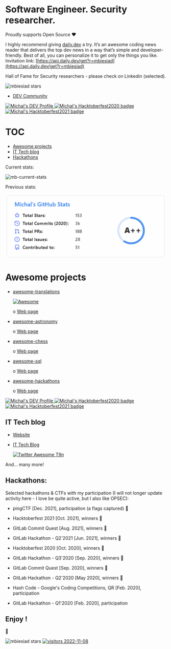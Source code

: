 # Software Engineer. Security researcher.

Proudly supports Open Source ❤

I highly recommend giving [daily.dev](http://daily.dev) a try. It’s an awesome coding news reader that delivers the top dev news in a way that’s simple and developer-friendly. Best of all, you can personalize it to get only the things you like. Invitation link:
[https://api.daily.dev/get?r=mbiesiad](https://api.daily.dev/get?r=mbiesiad)

Hall of Fame for Security researchers - please check on Linkedin (selected).

<img alt="mbiesiad stars" src="https://img.shields.io/github/stars/mbiesiad?style=social">

* [DEV Community](https://dev.to/mbiesiad)

<a href="https://dev.to/mbiesiad">
  <img src="https://d2fltix0v2e0sb.cloudfront.net/dev-badge.svg" alt="Michal's DEV Profile" height="90" width="90">
  <img src="https://res.cloudinary.com/practicaldev/image/fetch/s--ipK3ZYfm--/c_limit,f_auto,fl_progressive,q_80,w_375/https://dev-to-uploads.s3.amazonaws.com/uploads/badge/badge_image/80/hacktoberfest2020-badge_2.png" alt="Michal's Hacktoberfest2020 badge" height="90" width="90">
  <img src="https://res.cloudinary.com/practicaldev/image/fetch/s--cm4PWdMq--/c_limit,f_auto,fl_progressive,q_80,w_375/https://dev-to-uploads.s3.amazonaws.com/uploads/badge/badge_image/131/hacktoberfest-2021-badge.png" alt="Michal's Hacktoberfest2021 badge" height="90" width="90">
</a>

# TOC
* [Awesome projects](#awesome-projects)
* [IT Tech blog](#it-tech-blog)
* [Hackathons](#hackathons)

Current stats:

![mb-current-stats](https://github-readme-stats.vercel.app/api?username=mbiesiad&show_icons=true)

Previous stats:

![mb-previous-stats](/src/images/mb-github-stats-2020.PNG)

# Awesome projects

* [awesome-translations](https://github.com/mbiesiad/awesome-translations)

  [![Awesome](https://awesome.re/badge.svg)](https://awesome.re)
  
  o [Web page](https://mbiesiad.github.io/awesome-translations)

* [awesome-astronomy](https://github.com/mbiesiad/awesome-astronomy)

  o [Web page](https://mbiesiad.github.io/awesome-astronomy)

* [awesome-chess](https://github.com/mbiesiad/awesome-chess)

  o [Web page](https://mbiesiad.github.io/awesome-chess)

* [awesome-sql](https://github.com/mbiesiad/awesome-sql)

  o [Web page](https://mbiesiad.github.io/awesome-sql)
  
* [awesome-hackathons](https://github.com/mbiesiad/awesome-hackathons)

  o [Web page](https://mbiesiad.github.io/awesome-hackathons)



<a href="https://dev.to/mbiesiad">
  <img src="https://d2fltix0v2e0sb.cloudfront.net/dev-badge.svg" alt="Michal's DEV Profile" height="90" width="90">
  <img src="https://res.cloudinary.com/practicaldev/image/fetch/s--ipK3ZYfm--/c_limit,f_auto,fl_progressive,q_80,w_375/https://dev-to-uploads.s3.amazonaws.com/uploads/badge/badge_image/80/hacktoberfest2020-badge_2.png" alt="Michal's Hacktoberfest2020 badge" height="90" width="90">
  <img src="https://res.cloudinary.com/practicaldev/image/fetch/s--cm4PWdMq--/c_limit,f_auto,fl_progressive,q_80,w_375/https://dev-to-uploads.s3.amazonaws.com/uploads/badge/badge_image/131/hacktoberfest-2021-badge.png" alt="Michal's Hacktoberfest2021 badge" height="90" width="90">
</a>

## IT Tech blog

* [Website](https://biesiadamichal.com/)

* [IT Tech Blog](https://c0dingp0int3r.design.blog/)



  [![Twitter Awesome T9n](https://user-images.githubusercontent.com/18367606/124168019-dea85e80-daa4-11eb-9044-c3935a160e28.png)](https://twitter.com/awesome__re/status/1369324519387783176)

And... many more!

## Hackathons:

Selected hackathons & CTFs with my participation (I will not longer update activity here - I love be quite active, but I also like OPSEC):

* pingCTF [Dec. 2021], participation (a flags captured) :triangular_flag_on_post:

* Hacktoberfest 2021 [Oct. 2021], winners :tada:

* GitLab Commit Quest [Aug. 2021], winners :tada:

* GitLab Hackathon - Q2'2021 [Jun. 2021], winners :tada:

* Hacktoberfest 2020 [Oct. 2020], winners :tada:

* GitLab Hackathon - Q3'2020 [Sep. 2020], winners :tada:

* GitLab Commit Quest [Sep. 2020], winners :tada:

* GitLab Hackathon - Q2'2020 [May 2020], winners :tada:

* Hash Code - Google's Coding Competitions, QR [Feb. 2020], participation

* GitLab Hackathon - Q1'2020 [Feb. 2020], participation

## Enjoy !

:rocket:

<img alt="mbiesiad stars" src="https://img.shields.io/github/stars/mbiesiad?style=social">

<a href="https://github.com/antonkomarev/github-profile-views-counter">
    <img src="https://komarev.com/ghpvc/?username=mbiesiad&color=red&plastic" alt="visitors 2022-11-08">
</a>
